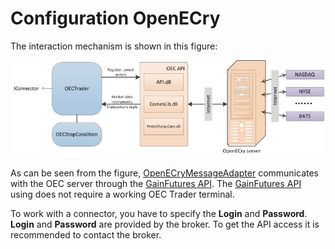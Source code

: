 # Configuration OpenECry

The interaction mechanism is shown in this figure: 

![OECTrader](../../../../../images/oectrader.png)

As can be seen from the figure, [OpenECryMessageAdapter](xref:StockSharp.OpenECry.OpenECryMessageAdapter) communicates with the OEC server through the [GainFutures API](https://gainfutures.com/gainfuturesapi). The [GainFutures API](https://gainfutures.com/gainfuturesapi) using does not require a working OEC Trader terminal.

To work with a connector, you have to specify the **Login** and **Password**. **Login** and **Password** are provided by the broker. To get the API access it is recommended to contact the broker.
